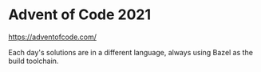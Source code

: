 # Advent of Code 2021

https://adventofcode.com/

Each day's solutions are in a different language, always using Bazel as the
build toolchain.
